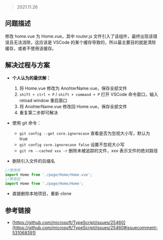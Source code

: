 > 2021.11.26

## 问题描述

修改 home.vue 为 Home.vue，其中 router.js 文件引入了该组件，最终出现该错误且无法消除，这应该是 VSCode 的某个缓存导致的，所以最主要目的就是清除缓存，或者不使用该缓存。

## 解决过程与方案

- **个人认为的最优解：**
  1. 将 Home.vue 修改为 AnohterName.vue，保存全部文件
  2. `shift + ctrl + P` / `shift + command + P` 打开 VSCode 命令窗口，输入 reload window 重启窗口
  3. 将 AnohterName.vue 修改回 Home.vue，保存全部文件
  4. 重复第二步即可解决

- 使用 git 命令：
  - `git config --get core.ignorecase` 查看是否为忽视大小写，默认为 true
  - `git config core.ignorecase false` 设置不忽视大小写
  - `git rm --cached xxx -r` 删除未被追踪的文件，xxx 表示文件的绝对路径
  
- 删除引入文件的后缀名

```js
//修改前
import Home from './page/Home/Home.vue'; 
//修改后
import Home from './page/Home/Home';
```

- 直接删除本地项目，重新 clone

## 参考链接

- [https://github.com/microsoft/TypeScript/issues/25460](https://github.com/microsoft/TypeScript/issues/25460#issuecomment-531068391)


